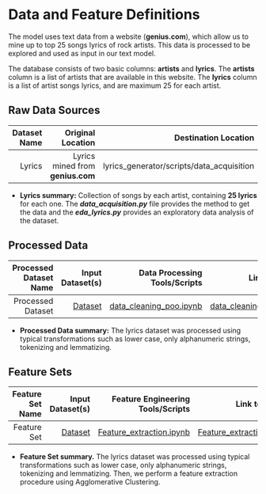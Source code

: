 # Data and Feature Definitions

The model uses text data from a website (**genius.com**), which allow us to mine up to top 25 songs lyrics of rock artists. This data is processed to be explored and used as input in our text model.

The database consists of two basic columns: **artists** and **lyrics**. The **artists** column is a list of artists that are available in this website. The **lyrics** column is a list of artist songs lyrics, and are maximum 25 for each artist.

## Raw Data Sources

| Dataset Name | Original Location   | Destination Location  | Data Movement Tools / Scripts | Link to Report |
| ---:| ---: | ---: | ---: | -----: |
| Lyrics | Lyrics mined from **genius.com** | lyrics_generator/scripts/data_acquisition | [data_acquisition_POO.ipynb](https://github.com/mlds6-jwj/lyrics_generator/blob/main/scripts/data_acquisition/data_acquisition_POO.ipynb) | [eda_lyrics.ipynb](https://github.com/mlds6-jwj/lyrics_generator/blob/main/scripts/eda/eda_lyrics.ipynb)|

* **Lyrics summary:** Collection of songs by each artist, containing **25 lyrics** for each one. The ***data_acquisition.py*** file provides the method to get the data and the ***eda_lyrics.py*** provides an exploratory data analysis of the dataset.

## Processed Data
| Processed Dataset Name | Input Dataset(s)   | Data Processing Tools/Scripts | Link to Report |
| ---:| ---: | ---: | ---: | 
| Processed Dataset | [Dataset](https://github.com/mlds6-jwj/lyrics_generator/blob/main/lyricsgenius/database/lyrics.txt) | [data_cleaning_poo.ipynb](https://github.com/mlds6-jwj/lyrics_generator/blob/main/scripts/preprocessing/data_cleaning_poo.ipynb) | [data_cleaning_poo.ipynb](https://github.com/mlds6-jwj/lyrics_generator/blob/main/scripts/preprocessing/data_cleaning_poo.ipynb) |
* **Processed Data summary:** The lyrics dataset was processed using typical transformations such as lower case, only alphanumeric strings, tokenizing and lemmatizing.

## Feature Sets

| Feature Set Name | Input Dataset(s)   | Feature Engineering Tools/Scripts | Link to Report |
| ---:| ---: | ---: | ---: | 
| Feature Set | [Dataset](https://github.com/mlds6-jwj/lyrics_generator/blob/main/lyricsgenius/database/data_preprocessed/artist_corpus.csv) | [Feature_extraction.ipynb](https://github.com/mlds6-jwj/lyrics_generator/blob/main/scripts/preprocessing/Feature_extraction.ipynb) | [Feature_extraction.ipynb](https://github.com/mlds6-jwj/lyrics_generator/blob/main/scripts/preprocessing/Feature_extraction.ipynb)|

* **Feature Set summary.** The lyrics dataset was processed using typical transformations such as lower case, only alphanumeric strings, tokenizing and lemmatizing. Then, we perform a feature extraction procedure using Agglomerative Clustering.
